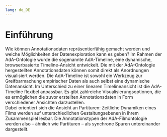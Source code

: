 ```yaml
---
lang: de_DE
---
```

# Einführung

Wie können Annotationsdaten repräsentierfähig gemacht werden und welche Möglichkeiten der Datenexploration kann es geben? 
Im Rahmen der AdA-Ontologie wurde die sogenannte AdA-Timeline, eine dynamische, browserbasierte Timeline-Ansicht entwickelt. Die mit der AdA-Ontologie hergestellten Annotationsdaten können somit direkt als Anordnungen visualisiert werden. Die AdA-Timeline ist sowohl ein Werkzeug zur Greifbarmachung empirischer Daten als auch selbst eine dynamische Datenansicht. Im Unterschied zu einer linearen Timelineansicht ist die AdA-Timeline flexibel anpassbar. Es gibt zahlreiche Visualisierungsoptionen, die es ermöglichen die zuvor erstellten Annotationsdaten in Form verschiedener Ansichten darzustellen. <br>
Dabei orientiert sich die Ansicht an Partituren: Zeitliche Dynamiken eines Films werden auf unterschiedlichen Gestaltungsebenen in ihrem Zusammenspiel lesbar. Die Annotationstypen der AdA-Filmontologie werden also – ähnlich wie Partituren – als synchrone Spuren untereinander dargestellt. 